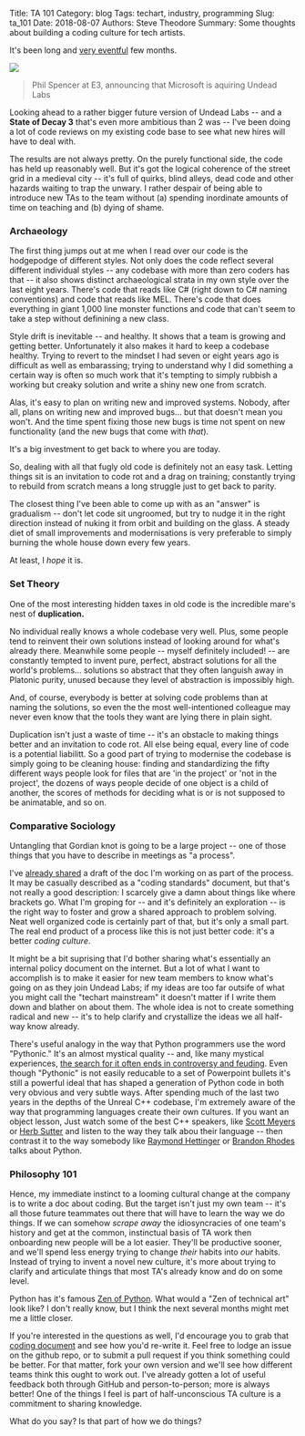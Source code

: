 Title: TA 101
Category: blog
Tags: techart, industry, programming
Slug: ta_101
Date: 2018-08-07
Authors: Steve Theodore
Summary: Some thoughts about building a coding culture for tech artists.

It's been long and [very eventful](https://wccftech.com/undead-labs-microsoft-not-messing-around/) few months.

![](https://cdn.wccftech.com/wp-content/uploads/2018/06/Xbox_E32018_Spencer.jpg)
> Phil Spencer at E3, announcing that Microsoft is aquiring Undead Labs

Looking ahead to a rather bigger future version of Undead Labs -- and a **State of Decay 3** that's even more ambitious than 2 was -- I've been doing a lot of code reviews on my existing code base to see what new hires will have to deal with.  

The results are not always pretty.  On the purely functional side, the code has held up reasonably well.  But it's got the logical coherence of the street grid in a medieval city -- it's full of quirks, blind alleys, dead code and other hazards waiting to trap the unwary.  I rather despair of being able to introduce new TAs to the team without (a) spending inordinate amounts of time on teaching and (b) dying of shame.


### Archaeology


The first thing jumps out at me when I read over our code is the hodgepodge of different styles.  Not only does the code reflect several different individual styles -- any codebase with more than zero coders has that --  it also shows distinct archaeological strata in my own style over the last eight years.  There's code that reads like C# (right down to C# naming conventions) and code that reads like MEL.  There's code that does everything in giant 1,000 line monster functions and code that can't seem to take a step without definining a new class.  

Style drift is inevitable -- and healthy.  It shows that a team is growing and getting better.  Unfortunately it also makes it hard to keep a codebase healthy.  Trying to revert to the mindset I had seven or eight years ago is difficult as well as embarassing; trying to understand why I did something a certain way is often so much work that it's tempting to simply rubbish a working but creaky solution and write a shiny new one from scratch.  

Alas, it's easy to plan on writing new and improved systems.  Nobody, after all,  plans on writing new and improved bugs... but that doesn't mean you won't.  And the time spent fixing those new bugs is time not spent on new functionality (and the new bugs that come with _that_).  

It's a big investment to get back to where you are today. 

So, dealing with all that fugly old code is definitely not an easy task.  Letting things sit is an invitation to code rot and a drag on training; constantly trying to rebuild from scratch means a long struggle just to get back to parity.  

The closest thing I've been able to come up with as an "answer" is gradualism -- don't let code sit ungroomed, but try to nudge it in the right direction instead of nuking it from orbit and building on the glass. A steady diet of small improvements and modernisations is very preferable to simply burning the whole house down every few years.

At least, I _hope_ it is.

### Set Theory

One of the most interesting hidden taxes in old code is the incredible mare's nest of **duplication.** 

No individual really knows a whole codebase very well.  Plus, some people tend to reinvent their own solutions instead of looking around for what's already there. Meanwhile some people -- myself definitely included! -- are constantly tempted to invent pure, perfect, abstract solutions for all the world's problems... solutions so abstract that they often languish away in Platonic purity, unused because they level of abstraction is impossibly high.  

And, of course, everybody is better at solving code problems than at naming the solutions, so even the the most well-intentioned colleague may never even know that the tools they want are lying there in plain sight.

Duplication isn't just a waste of time -- it's an obstacle to making things better and an invitation to code rot.  All else being equal, every line of code is a potential liabilitt.  So a good part of trying to modernise the codebase is simply going to be cleaning house: finding and standardizing the fifty different ways people look for files that are 'in the project' or 'not in the project', the dozens of ways people decide of one object is a child of another, the scores of methods for deciding what is or is not supposed to be animatable, and so on.

### Comparative Sociology

Untangling that Gordian knot is going to be a large project -- one of those things that you have to describe in meetings as "a process".  

I've [already shared](https://github.com/theodox/ta_101/blob/master/TA%20coding%20101.md) a draft of the doc I'm working on as part of the process.  
It may be casually described as a "coding standards" document, but that's not really a good description: I scarcely give a damn about things like where brackets go.  What I'm groping for -- and it's definitely an exploration -- is the right way to foster and grow a shared approach to problem solving.  Neat well organized code is certainly part of that, but it's only a small part.   The real end product of a process like this is not just better code: it's a better _coding culture_.  

It might be a bit suprising that I'd bother sharing what's essentially an internal policy document on the internet. But a lot of what I want to accomplish is to make it easier for new team members to know what's going on as they join Undead Labs; if my ideas are too far outsife of what you might call the "techart mainstream" it doesn't matter if I write them down and blather on about them.  The whole idea is not to create something radical and new -- it's to help clarify and crystallize the ideas we all half-way know already. 

There's useful analogy in the way that Python programmers use the word "Pythonic." It's an almost mystical quality -- and, like many mystical experiences, [the search for it often ends in controversy and feuding](https://www.theregister.co.uk/2018/07/13/python_creator_guido_van_rossum_quits/).  Even though "Pythonic" is not easily reducable to a set of Powerpoint bullets it's still a powerful ideal that has shaped a generation of Python code in both very obvious and very subtle ways.  After spending much of the last two years in the depths of the Unreal C++ codebase, I'm extremely aware of the way that programming languages create their own cultures.  If you want an object lesson, Just watch some of the best C++ speakers, like [Scott Meyers](https://www.youtube.com/watch?v=smqT9Io_bKo) or [Herb Sutter](https://www.youtube.com/watch?v=xnqTKD8uD64) and listen to the way they talk abou their language -- then contrast it to the way somebody like [Raymond Hettinger](https://www.youtube.com/watch?v=OSGv2VnC0go) or [Brandon Rhodes](https://www.youtube.com/watch?v=x-kB2o8sd5c) talks about Python.  

### Philosophy 101

Hence, my immediate instinct to a looming cultural change at the company is to write a doc about coding.  But the target isn't just my own team -- it's all those future teammates out there that will have to learn the way we do things.  If we can somehow _scrape away_ the idiosyncracies of one team's history and get at the common, instinctual basis of TA work then onboarding new people will be a lot easier.  They'll be productive sooner, and we'll spend less energy trying to change _their_ habits into _our_ habits.  Instead of trying to invent a novel new culture, it's more about trying to clarify and articulate things that most TA's already know and do on some level. 

Python has it's famous [Zen of Python](https://www.python.org/dev/peps/pep-0020/).  What would a "Zen of technical art" look like?  I don't really know, but I think the next several months might met me a little closer.  

If you're interested in the questions as well, I'd encourage you to grab that [coding document](https://github.com/theodox/ta_101/blob/master/TA%20coding%20101.md) and see how you'd re-write it. Feel free to lodge an issue on the github repo, or to submit a pull request if you think something could be better.  For that matter, fork your own version and we'll see how different teams think this ought to work out.   I've already gotten a lot of useful feedback both through GitHub and person-to-person; more is always better!  One of the things I feel is part of half-unconscious TA culture is a commitment to sharing knowledge. 

What do you say? Is that part of how we do things?
